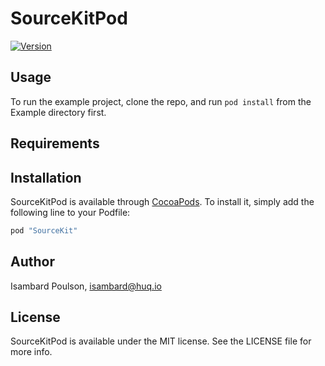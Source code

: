 # SourceKitPod

[![Version](https://img.shields.io/cocoapods/v/SourceKitPod.svg?style=flat)](http://cocoapods.org/pods/SourceKit)

## Usage

To run the example project, clone the repo, and run `pod install` from the Example directory first.

## Requirements

## Installation

SourceKitPod is available through [CocoaPods](http://cocoapods.org). To install
it, simply add the following line to your Podfile:

```ruby
pod "SourceKit"
```

## Author

Isambard Poulson, isambard@huq.io

## License

SourceKitPod is available under the MIT license. See the LICENSE file for more info.
